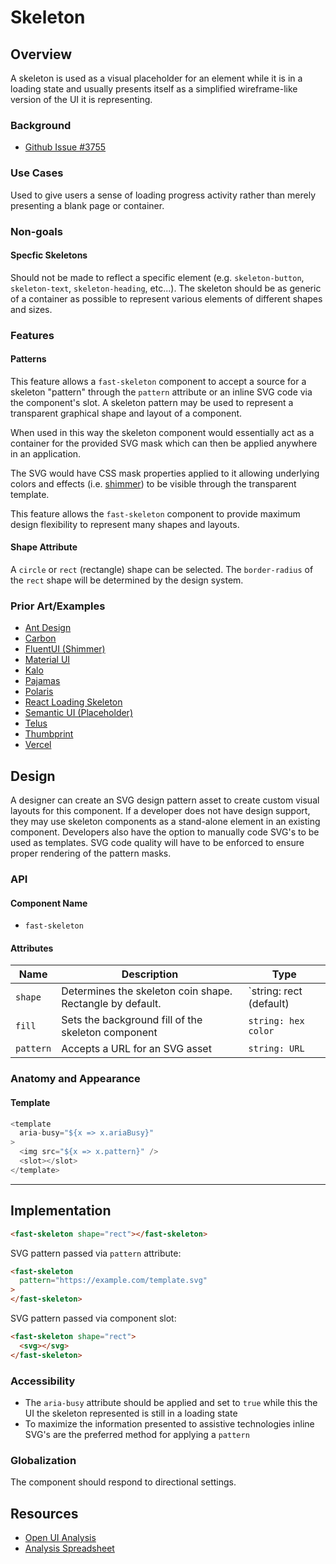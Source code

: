 # Skeleton

## Overview

A skeleton is used as a visual placeholder for an element while it is in a loading state and usually presents itself as a simplified wireframe-like version of the UI it is representing.

### Background

- [Github Issue #3755](https://github.com/microsoft/fast/issues/3755)

### Use Cases

Used to give users a sense of loading progress activity rather than merely presenting a blank page or container.

### Non-goals

#### Specfic Skeletons

Should not be made to reflect a specific element (e.g. `skeleton-button`, `skeleton-text`, `skeleton-heading`, etc...). The skeleton should be as generic of a container as possible to represent various elements of different shapes and sizes.
  
### Features

#### Patterns
This feature allows a `fast-skeleton` component to accept a source for a skeleton "pattern" through the `pattern` attribute or an inline SVG code via the component's slot. A skeleton pattern may be used to represent a transparent graphical shape and layout of a component.

When used in this way the skeleton component would essentially act as a container for the provided SVG mask which can then be applied anywhere in an application.

The SVG would have CSS mask properties applied to it allowing underlying colors and effects (i.e. [shimmer](https://developer.microsoft.com/en-us/fluentui#/controls/web/shimmer)) to be visible through the transparent template.

This feature allows the `fast-skeleton` component to provide maximum design flexibility to represent many shapes and layouts.

#### Shape Attribute
A `circle` or `rect` (rectangle) shape can be selected. The `border-radius` of the `rect` shape will be determined by the design system.

### Prior Art/Examples

- [Ant Design](https://ant.design/components/skeleton/)
- [Carbon](https://www.carbondesignsystem.com/patterns/loading-pattern#skeleton-states)
- [FluentUI (Shimmer)](https://developer.microsoft.com/en-us/fluentui#/controls/web/shimmer)
- [Material UI](https://material-ui.com/components/skeleton/)
- [Kalo](https://kalo.design/components/skeleton/)
- [Pajamas](https://design.gitlab.com/components/skeleton-loader)
- [Polaris](https://polaris.shopify.com/components/feedback-indicators/skeleton-thumbnail)
- [React Loading Skeleton](https://github.com/dvtng/react-loading-skeleton#readme)
- [Semantic UI (Placeholder)](https://semantic-ui.com/elements/placeholder.html)
- [Telus](https://tds.telus.com/community/index.html#skeleton)
- [Thumbprint](https://thumbprint.design/guide/product/loaders/#example-2.-skeleton-loader)
- [Vercel](https://vercel.com/design/skeleton)

## Design

A designer can create an SVG design pattern asset to create custom visual layouts for this component. If a developer does not have design support, they may use skeleton components as a stand-alone element in an existing component. Developers also have the option to manually code SVG's to be used as templates. SVG code quality will have to be enforced to ensure proper rendering of the pattern masks.

### API

#### Component Name
- `fast-skeleton`

#### Attributes
|   Name    | Description                                                 | Type                                |
|-----------|-------------------------------------------------------------|-------------------------------------|
| `shape`   | Determines the skeleton coin shape. Rectangle by default.   | `string: rect (default) | circle`   |
| `fill`    | Sets the background fill of the skeleton component          | `string: hex color`                 |
| `pattern` | Accepts a URL for an SVG asset                              | `string: URL`

### Anatomy and Appearance

#### Template

```js
<template
  aria-busy="${x => x.ariaBusy}"
>
  <img src="${x => x.pattern}" />
  <slot></slot>
</template>
```
---

## Implementation

```html
<fast-skeleton shape="rect"></fast-skeleton>
```

SVG pattern passed via `pattern` attribute:
```html
<fast-skeleton 
  pattern="https://example.com/template.svg"
>
</fast-skeleton>
```

SVG pattern passed via component slot:
```html
<fast-skeleton shape="rect">
  <svg></svg>
</fast-skeleton>
```
### Accessibility

- The `aria-busy` attribute should be applied and set to `true` while this the UI the skeleton represented is still in a loading state
- To maximize the information presented to assistive technologies inline SVG's are the preferred method for applying a `pattern`

### Globalization

The component should respond to directional settings.

## Resources

- [Open UI Analysis](https://open-ui.org/components/skeleton.research)
- [Analysis Spreadsheet](https://microsoft-my.sharepoint-df.com/:x:/r/personal/jocusick_microsoft_com/_layouts/15/guestaccess.aspx?e=E6cgc9&share=EcwzVDELjoZMgn_mbQMGH0YBCLQfFpn-1ksv0j20sLtqsQ)

